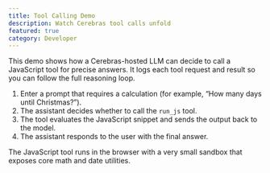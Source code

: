 ```yaml
---
title: Tool Calling Demo
description: Watch Cerebras tool calls unfold
featured: true
category: Developer
---
```


This demo shows how a Cerebras-hosted LLM can decide to call a JavaScript tool for precise answers. It logs each tool request and result so you can follow the full reasoning loop.

1. Enter a prompt that requires a calculation (for example, “How many days until Christmas?”).
2. The assistant decides whether to call the `run_js` tool.
3. The tool evaluates the JavaScript snippet and sends the output back to the model.
4. The assistant responds to the user with the final answer.

The JavaScript tool runs in the browser with a very small sandbox that exposes core math and date utilities.
